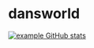 # dansworld

[![example GitHub stats](https://github-readme-stats.vercel.app/api?username=dfhicks)](https://github.com/anuraghazra/github-readme-stats)
